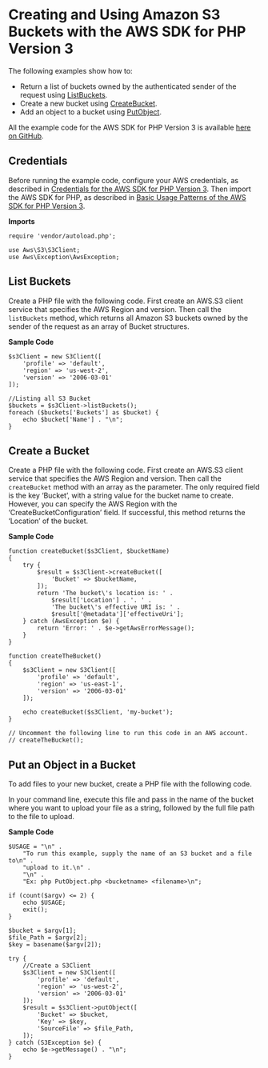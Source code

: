 # Creating and Using Amazon S3 Buckets with the AWS SDK for PHP Version 3<a name="s3-examples-creating-buckets"></a>

The following examples show how to:
+ Return a list of buckets owned by the authenticated sender of the request using [ListBuckets](https://docs.aws.amazon.com/aws-sdk-php/v3/api/api-s3-2006-03-01.html#listbuckets)\.
+ Create a new bucket using [CreateBucket](https://docs.aws.amazon.com/aws-sdk-php/v3/api/api-s3-2006-03-01.html#createbucket)\.
+ Add an object to a bucket using [PutObject](https://docs.aws.amazon.com/aws-sdk-php/v3/api/api-s3-2006-03-01.html#putobject)\.

All the example code for the AWS SDK for PHP Version 3 is available [here on GitHub](https://github.com/awsdocs/aws-doc-sdk-examples/tree/master/php/example_code)\.

## Credentials<a name="credentials"></a>

Before running the example code, configure your AWS credentials, as described in [Credentials for the AWS SDK for PHP Version 3](guide_credentials.md)\. Then import the AWS SDK for PHP, as described in [Basic Usage Patterns of the AWS SDK for PHP Version 3](getting-started_basic-usage.md)\.

 **Imports** 

```
require 'vendor/autoload.php';

use Aws\S3\S3Client;  
use Aws\Exception\AwsException;
```

## List Buckets<a name="list-buckets"></a>

Create a PHP file with the following code\. First create an AWS\.S3 client service that specifies the AWS Region and version\. Then call the `listBuckets` method, which returns all Amazon S3 buckets owned by the sender of the request as an array of Bucket structures\.

 **Sample Code** 

```
$s3Client = new S3Client([
    'profile' => 'default',
    'region' => 'us-west-2',
    'version' => '2006-03-01'
]);

//Listing all S3 Bucket
$buckets = $s3Client->listBuckets();
foreach ($buckets['Buckets'] as $bucket) {
    echo $bucket['Name'] . "\n";
}
```

## Create a Bucket<a name="create-a-bucket"></a>

Create a PHP file with the following code\. First create an AWS\.S3 client service that specifies the AWS Region and version\. Then call the `createBucket` method with an array as the parameter\. The only required field is the key ‘Bucket’, with a string value for the bucket name to create\. However, you can specify the AWS Region with the ‘CreateBucketConfiguration’ field\. If successful, this method returns the ‘Location’ of the bucket\.

 **Sample Code** 

```
function createBucket($s3Client, $bucketName)
{
    try {
        $result = $s3Client->createBucket([
            'Bucket' => $bucketName,
        ]);
        return 'The bucket\'s location is: ' .
            $result['Location'] . '. ' .
            'The bucket\'s effective URI is: ' . 
            $result['@metadata']['effectiveUri'];
    } catch (AwsException $e) {
        return 'Error: ' . $e->getAwsErrorMessage();
    }
}

function createTheBucket()
{
    $s3Client = new S3Client([
        'profile' => 'default',
        'region' => 'us-east-1',
        'version' => '2006-03-01'
    ]);

    echo createBucket($s3Client, 'my-bucket');
}

// Uncomment the following line to run this code in an AWS account.
// createTheBucket();
```

## Put an Object in a Bucket<a name="put-an-object-in-a-bucket"></a>

To add files to your new bucket, create a PHP file with the following code\.

In your command line, execute this file and pass in the name of the bucket where you want to upload your file as a string, followed by the full file path to the file to upload\.

 **Sample Code** 

```
$USAGE = "\n" .
    "To run this example, supply the name of an S3 bucket and a file to\n" .
    "upload to it.\n" .
    "\n" .
    "Ex: php PutObject.php <bucketname> <filename>\n";

if (count($argv) <= 2) {
    echo $USAGE;
    exit();
}

$bucket = $argv[1];
$file_Path = $argv[2];
$key = basename($argv[2]);

try {
    //Create a S3Client
    $s3Client = new S3Client([
        'profile' => 'default',
        'region' => 'us-west-2',
        'version' => '2006-03-01'
    ]);
    $result = $s3Client->putObject([
        'Bucket' => $bucket,
        'Key' => $key,
        'SourceFile' => $file_Path,
    ]);
} catch (S3Exception $e) {
    echo $e->getMessage() . "\n";
}
```